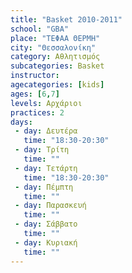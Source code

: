 ```yaml
---
title: "Basket 2010-2011"
school: "GBA"
place: "ΤΕΦΑΑ ΘΕΡΜΗ"
city: "Θεσσαλονίκη"
category: Αθλητισμός
subcategories: Basket
instructor: 
agecategories: [kids]
ages: [6,7]
levels: Αρχάριοι
practices: 2
days:
 - day: Δευτέρα
   time: "18:30-20:30"
 - day: Τρίτη
   time: ""
 - day: Τετάρτη
   time: "18:30-20:30"
 - day: Πέμπτη
   time: ""
 - day: Παρασκευή
   time: ""
 - day: Σάββατο
   time: ""
 - day: Κυριακή
   time: ""
---
```




